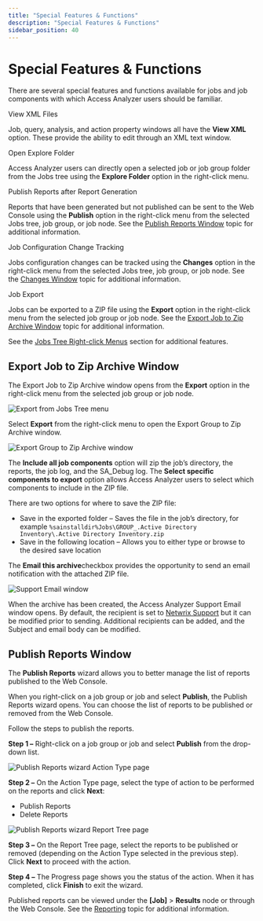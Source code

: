 ```yaml
---
title: "Special Features & Functions"
description: "Special Features & Functions"
sidebar_position: 40
---
```


# Special Features & Functions

There are several special features and functions available for jobs and job components with which
Access Analyzer users should be familiar.

View XML Files

Job, query, analysis, and action property windows all have the **View XML** option. These provide
the ability to edit through an XML text window.

Open Explore Folder

Access Analyzer users can directly open a selected job or job group folder from the Jobs tree using
the **Explore Folder** option in the right-click menu.

Publish Reports after Report Generation

Reports that have been generated but not published can be sent to the Web Console using the
**Publish** option in the right-click menu from the selected Jobs tree, job group, or job node. See
the [Publish Reports Window](#publish-reports-window) topic for additional information.

Job Configuration Change Tracking

Jobs configuration changes can be tracked using the **Changes** option in the right-click menu from
the selected Jobs tree, job group, or job node. See the [Changes Window](/docs/accessanalyzer/12.0/admin/jobs/overview#changes-window)
topic for additional information.

Job Export

Jobs can be exported to a ZIP file using the **Export** option in the right-click menu from the
selected job group or job node. See the
[Export Job to Zip Archive Window](#export-job-to-zip-archive-window) topic for additional
information.

See the [Jobs Tree Right-click Menus](/docs/accessanalyzer/12.0/admin/navigate/pane.md#jobs-tree-right-click-menus) section for
additional features.

## Export Job to Zip Archive Window

The Export Job to Zip Archive window opens from the **Export** option in the right-click menu from
the selected job group or job node.

![Export from Jobs Tree menu](/img/product_docs/accessanalyzer/12.0/admin/jobs/export.webp)

Select **Export** from the right-click menu to open the Export Group to Zip Archive window.

![Export Group to Zip Archive window](/img/product_docs/accessanalyzer/12.0/admin/jobs/exportgrouptoziparchive.webp)

The **Include all job components** option will zip the job’s directory, the reports, the job log,
and the SA_Debug log. The **Select specific components to export** option allows Access Analyzer
users to select which components to include in the ZIP file.

There are two options for where to save the ZIP file:

- Save in the exported folder – Saves the file in the job’s directory, for example
  `%sainstalldir%Jobs\GROUP_.Active Directory Inventory\.Active Directory Inventory.zip`
- Save in the following location – Allows you to either type or browse to the desired save location

The **Email this archive**checkbox provides the opportunity to send an email notification with the
attached ZIP file.

![Support Email window](/img/product_docs/accessanalyzer/12.0/admin/jobs/supportemail.webp)

When the archive has been created, the Access Analyzer Support Email window opens. By default, the
recipient is set to [Netwrix Support](https://www.netwrix.com/support.html) but it can be modified
prior to sending. Additional recipients can be added, and the Subject and email body can be
modified.

## Publish Reports Window

The **Publish Reports** wizard allows you to better manage the list of reports published to the Web
Console.

When you right-click on a job group or job and select **Publish**, the Publish Reports wizard opens.
You can choose the list of reports to be published or removed from the Web Console.

Follow the steps to publish the reports.

**Step 1 –** Right-click on a job group or job and select **Publish** from the drop-down list.

![Publish Reports wizard Action Type page](/img/product_docs/accessanalyzer/12.0/admin/jobs/publishreportsactiontype.webp)

**Step 2 –** On the Action Type page, select the type of action to be performed on the reports and
click **Next**:

- Publish Reports
- Delete Reports

![Publish Reports wizard Report Tree page](/img/product_docs/accessanalyzer/12.0/admin/jobs/publishreportsreporttree.webp)

**Step 3 –** On the Report Tree page, select the reports to be published or removed (depending on
the Action Type selected in the previous step). Click **Next** to proceed with the action.

**Step 4 –** The Progress page shows you the status of the action. When it has completed, click
**Finish** to exit the wizard.

Published reports can be viewed under the **[Job]** > **Results** node or through the Web Console.
See the [Reporting](/docs/accessanalyzer/12.0/admin/report/overview.md) topic for additional information.
